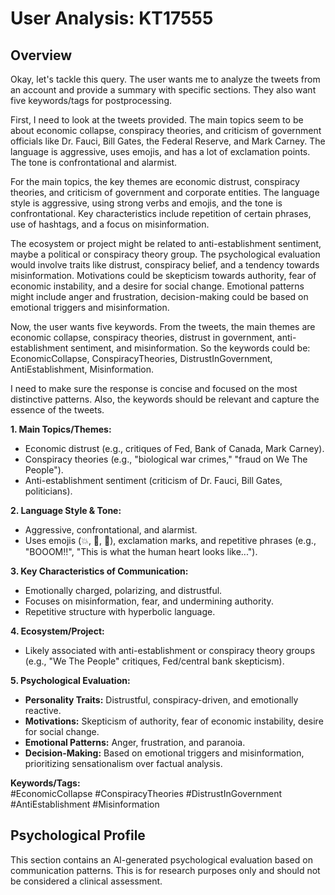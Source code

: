 # User Analysis: KT17555

## Overview

<think>
Okay, let's tackle this query. The user wants me to analyze the tweets from an account and provide a summary with specific sections. They also want five keywords/tags for postprocessing. 

First, I need to look at the tweets provided. The main topics seem to be about economic collapse, conspiracy theories, and criticism of government officials like Dr. Fauci, Bill Gates, the Federal Reserve, and Mark Carney. The language is aggressive, uses emojis, and has a lot of exclamation points. The tone is confrontational and alarmist.

For the main topics, the key themes are economic distrust, conspiracy theories, and criticism of government and corporate entities. The language style is aggressive, using strong verbs and emojis, and the tone is confrontational. Key characteristics include repetition of certain phrases, use of hashtags, and a focus on misinformation.

The ecosystem or project might be related to anti-establishment sentiment, maybe a political or conspiracy theory group. The psychological evaluation would involve traits like distrust, conspiracy belief, and a tendency towards misinformation. Motivations could be skepticism towards authority, fear of economic instability, and a desire for social change. Emotional patterns might include anger and frustration, decision-making could be based on emotional triggers and misinformation.

Now, the user wants five keywords. From the tweets, the main themes are economic collapse, conspiracy theories, distrust in government, anti-establishment sentiment, and misinformation. So the keywords could be: EconomicCollapse, ConspiracyTheories, DistrustInGovernment, AntiEstablishment, Misinformation. 

I need to make sure the response is concise and focused on the most distinctive patterns. Also, the keywords should be relevant and capture the essence of the tweets.
</think>

**1. Main Topics/Themes:**  
- Economic distrust (e.g., critiques of Fed, Bank of Canada, Mark Carney).  
- Conspiracy theories (e.g., "biological war crimes," "fraud on We The People").  
- Anti-establishment sentiment (criticism of Dr. Fauci, Bill Gates, politicians).  

**2. Language Style & Tone:**  
- Aggressive, confrontational, and alarmist.  
- Uses emojis (💥, 📶, 🧠), exclamation marks, and repetitive phrases (e.g., "BOOOM!!", "This is what the human heart looks like...").  

**3. Key Characteristics of Communication:**  
- Emotionally charged, polarizing, and distrustful.  
- Focuses on misinformation, fear, and undermining authority.  
- Repetitive structure with hyperbolic language.  

**4. Ecosystem/Project:**  
- Likely associated with anti-establishment or conspiracy theory groups (e.g., "We The People" critiques, Fed/central bank skepticism).  

**5. Psychological Evaluation:**  
- **Personality Traits:** Distrustful, conspiracy-driven, and emotionally reactive.  
- **Motivations:** Skepticism of authority, fear of economic instability, desire for social change.  
- **Emotional Patterns:** Anger, frustration, and paranoia.  
- **Decision-Making:** Based on emotional triggers and misinformation, prioritizing sensationalism over factual analysis.  

**Keywords/Tags:**  
#EconomicCollapse #ConspiracyTheories #DistrustInGovernment #AntiEstablishment #Misinformation

## Psychological Profile

This section contains an AI-generated psychological evaluation based on communication patterns. This is for research purposes only and should not be considered a clinical assessment.